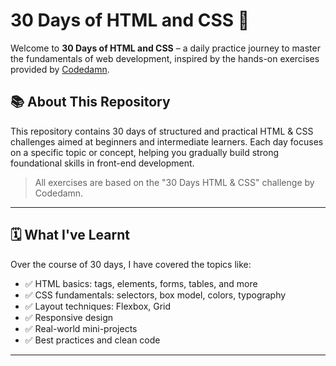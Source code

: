 # 30 Days of HTML and CSS 🚀

Welcome to **30 Days of HTML and CSS** – a daily practice journey to master the fundamentals of web development, inspired by the hands-on exercises provided by [Codedamn](https://codedamn.com).

## 📚 About This Repository

This repository contains 30 days of structured and practical HTML & CSS challenges aimed at beginners and intermediate learners. Each day focuses on a specific topic or concept, helping you gradually build strong foundational skills in front-end development.

> All exercises are based on the "30 Days HTML & CSS" challenge by Codedamn.

---

## 🗓️ What I've Learnt

Over the course of 30 days, I have covered the topics like:

- ✅ HTML basics: tags, elements, forms, tables, and more
- ✅ CSS fundamentals: selectors, box model, colors, typography
- ✅ Layout techniques: Flexbox, Grid
- ✅ Responsive design
- ✅ Real-world mini-projects
- ✅ Best practices and clean code

---

